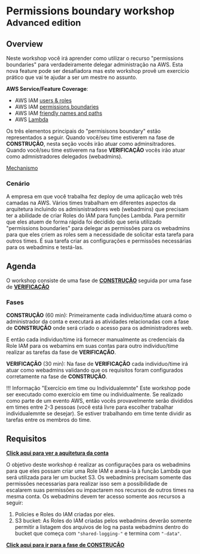 # Permissions boundary workshop <small> Advanced edition </small>
## Overview

Neste workshop você irá aprender como utilizar o recurso "permissions boundaries" para verdadeiramente delegar administração na AWS. Esta nova feature pode ser desafiadora mas este workshop provê um exercício prático que vai te ajudar a ser um mestre no assunto.

**AWS Service/Feature Coverage**: 

* AWS IAM <a href="https://docs.aws.amazon.com/IAM/latest/UserGuide/id.html" target="_blank">users & roles</a>
* AWS IAM <a href="https://docs.aws.amazon.com/IAM/latest/UserGuide/access_policies_boundaries.html" target="_blank">permissions boundaries</a> 
* AWS IAM <a href="https://docs.aws.amazon.com/IAM/latest/UserGuide/reference_identifiers.html" target="_blank">friendly names and paths</a>
* AWS <a href="https://docs.aws.amazon.com/lambda/latest/dg/welcome.html" target="_blank">Lambda</a>

Os três elementos principais do "permisisons boundary" estão representados a seguir. Quando você/seu time estiverem na fase de **CONSTRUÇÃO**, nesta seção vocês irão atuar como adminsitradores. Quando você/seu time estiverem na fase **VERIFICAÇÃO** vocês irão atuar como admnistradores delegados (webadmins).

[Mechanismo](./images/permission-boundaries.png)

### Cenário

A empresa em que você trabalha fez deploy de uma aplicação web três camadas na AWS. Vários times trabalham em diferentes aspectos da arquitetura incluindo os admisnistradores web (webadmins) que precisam ter a abilidade de criar Roles do IAM para funções Lambda. Para permitir que eles atuem de forma rápida foi decidido que seria utilizado "permissions boundaries" para delegar as permissões para os webadmins para que eles criem as roles sem a necessidade de solicitar esta tarefa para outros times. É sua tarefa criar as configurações e permissões necessárias para os webadmins e testá-las.

## Agenda

O workshop consiste de uma fase de <a href="./build/" target="_blank">**CONSTRUÇÃO**</a> seguida por uma fase de <a href="./verify/" target="_blank">**VERIFICAÇÃO**</a>


### Fases 
**CONSTRUÇÃO** (60 min): Primeiramente cada individuo/time atuará como o administrador da conta e executará as atividades relacionadas com a fase de **CONSTRUÇÃO** onde será criado o acesso para os administradores web.

E então cada individuo/time irá fornecer manualmente as credenciais da Role IAM para os webamins em suas contas para outro individuo/time realizar as tarefas da fase de **VERIFICAÇÃO**.

**VERIFICAÇÃO** (30 min): Na fase de **VERIFICAÇÃO** cada individuo/time irá atuar como webadmins validando que os requisitos foram configurados corretamente na fase de **CONSTRUÇÃO**.


!!! Informação "Exercício em time ou Individualemnte"
	Este workshop pode ser executado como exercício em time ou individualmente. Se realizado como parte de um evento AWS, então vocês provavelmente serão divididos em times entre 2-3 pessoas (você está livre para escolher trabalhar individualemnte se desejar). Se estiver trabalhando em time tente dividir as tarefas entre os membros do time.

## Requisitos

<large>**[Click aqui para ver a aquitetura da conta](./images/architecture.png)**</large>

O objetivo deste workshop é realizar as configurações para os webadmins para que eles possam criar uma Role IAM e anexá-la à função Lambda que será utilizada para ler um bucket S3. Os webadmins precisam somente das permissões necessarias para realizar isso sem a possibilidade de escalarem suas permissões ou impactarem nos recursos de outros times na mesma conta. Os webadmins devem ter acesso somente aos recursos a seguir:

1. Policies e Roles do IAM criadas por eles. 
2. S3 bucket: As Roles do IAM criadas pelos webadmins deverão somente permitir a listagem dos arquivos de log na pasta webadmins  dentro do bucket que começa com `"shared-logging-"` e termina com `"-data"`.

<large>**[Click aqui para ir para a fase de **CONSTRUÇÃO**](./build.md)**</large>